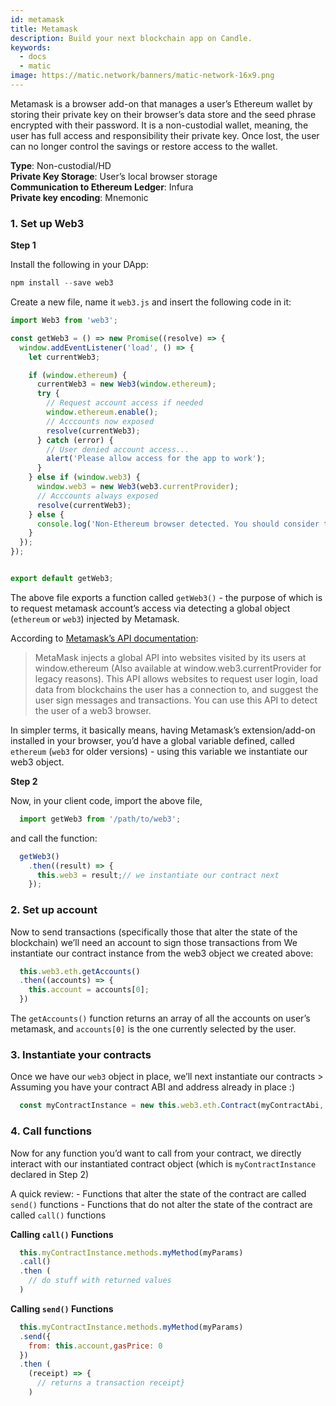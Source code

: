 ```yaml
---
id: metamask
title: Metamask
description: Build your next blockchain app on Candle.
keywords:
  - docs
  - matic
image: https://matic.network/banners/matic-network-16x9.png 
---
```


Metamask is a browser add-on that manages a user’s Ethereum wallet by storing their private key on their browser’s data store and the seed phrase encrypted with their password. It is a non-custodial wallet, meaning, the user has full access and responsibility their private key. Once lost, the user can no longer control the savings or restore access to the wallet.

**Type**: Non-custodial/HD <br/>
**Private Key Storage**: User’s local browser storage <br/>
**Communication to Ethereum Ledger**: Infura <br/>
**Private key encoding**: Mnemonic <br/>

### 1. Set up Web3

**Step 1**

Install the following in your DApp:
  ```javascript
  npm install --save web3
  ```
Create a new file, name it `web3.js` and insert the following code in it:

  ```javascript
  import Web3 from 'web3';

  const getWeb3 = () => new Promise((resolve) => {
    window.addEventListener('load', () => {
      let currentWeb3;

      if (window.ethereum) {
        currentWeb3 = new Web3(window.ethereum);
        try {
          // Request account access if needed
          window.ethereum.enable();
          // Acccounts now exposed
          resolve(currentWeb3);
        } catch (error) {
          // User denied account access...
          alert('Please allow access for the app to work');
        }
      } else if (window.web3) {
        window.web3 = new Web3(web3.currentProvider);
        // Acccounts always exposed
        resolve(currentWeb3);
      } else {
        console.log('Non-Ethereum browser detected. You should consider trying MetaMask!');
      }
    });
  });


  export default getWeb3;
  ```

The above file exports a function called `getWeb3()` - the purpose of which is to request metamask account’s access via detecting a global object (`ethereum` or `web3`) injected by Metamask.

According to [Metamask’s API documentation](https://docs.metamask.io/guide/ethereum-provider.html#upcoming-provider-changes): 

> MetaMask injects a global API into websites visited by its users at window.ethereum (Also available at window.web3.currentProvider for legacy reasons). This API allows websites to request user login, load data from blockchains the user has a connection to, and suggest the user sign messages and transactions. You can use this API to detect the user of a web3 browser.

In simpler terms, it basically means, having Metamask’s extension/add-on installed in your browser, you’d have a global variable defined, called `ethereum` (`web3` for older versions) - using this variable we instantiate our web3 object.

**Step 2**

Now, in your client code, import the above file,
```js
  import getWeb3 from '/path/to/web3';
```
and call the function:
```js
  getWeb3()
    .then((result) => {
      this.web3 = result;// we instantiate our contract next
    });
```
### 2. Set up account

Now to send transactions (specifically those that alter the state of the blockchain) we’ll need an account to sign those transactions from We instantiate our contract instance from the web3 object we created above:
```js
  this.web3.eth.getAccounts()
  .then((accounts) => {
    this.account = accounts[0];
  })
```
The `getAccounts()` function returns an array of all the accounts on user’s metamask, and `accounts[0]` is the one currently selected by the user.

### 3. Instantiate your contracts

Once we have our `web3` object in place, we’ll next instantiate our contracts > Assuming you have your contract ABI and address already in place :)
```js
  const myContractInstance = new this.web3.eth.Contract(myContractAbi, myContractAddress)
```
### 4. Call functions

Now for any function you’d want to call from your contract, we directly interact with our instantiated contract object (which is `myContractInstance` declared in Step 2)

A quick review: - Functions that alter the state of the contract are called `send()` functions - Functions that do not alter the state of the contract are called `call()` functions

**Calling `call()` Functions**
```js
  this.myContractInstance.methods.myMethod(myParams)
  .call()
  .then (
    // do stuff with returned values
  )
```
**Calling `send()` Functions**
```js
  this.myContractInstance.methods.myMethod(myParams)
  .send({
    from: this.account,gasPrice: 0
  })
  .then (
    (receipt) => {
      // returns a transaction receipt}
    )
```
